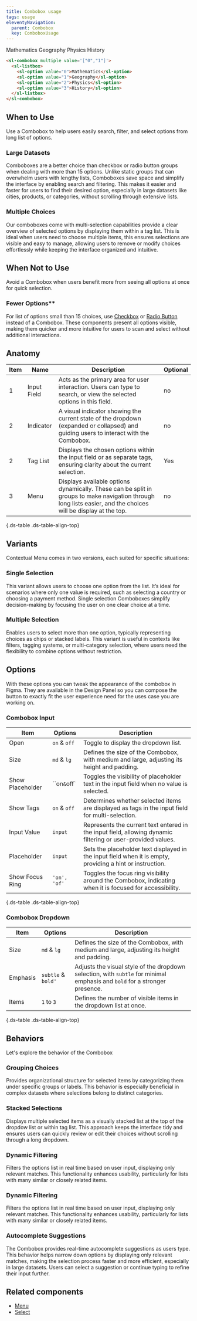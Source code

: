 ```yaml
---
title: Combobox usage
tags: usage
eleventyNavigation:
  parent: Combobox
  key: ComboboxUsage
---
```


<section class="no-heading">

<div class="ds-example">

<sl-combobox multiple value='["0","1"]'>
  <sl-listbox>
    <sl-option value="0">Mathematics</sl-option>
    <sl-option value="1">Geography</sl-option>
    <sl-option value="2">Physics</sl-option>
    <sl-option value="3">History</sl-option>
  </sl-listbox>
</sl-combobox>

</div>

<div class="ds-code">

  ```html
  <sl-combobox multiple value='["0","1"]'>
    <sl-listbox>
      <sl-option value="0">Mathematics</sl-option>
      <sl-option value="1">Geography</sl-option>
      <sl-option value="2">Physics</sl-option>
      <sl-option value="3">History</sl-option>
    </sl-listbox>
  </sl-combobox>
  ```

</div>

</section>


<section>

## When to Use
Use a Combobox to help users easily search, filter, and select options from long list of options.

### **Large Datasets**
Comboboxes are a better choice than checkbox or radio button groups when dealing with more than 15 options. Unlike static groups that can overwhelm users with lengthy lists, Comboboxes save space and simplify the interface by enabling search and filtering. This makes it easier and faster for users to find their desired option, especially in large datasets like cities, products, or categories, without scrolling through extensive lists.

### Multiple Choices
Our comboboxes come with multi-selection capabilities provide a clear overview of selected options by displaying them within a tag list. This is ideal when users need to choose multiple items, this ensures selections are visible and easy to manage, allowing users to remove or modify choices effortlessly while keeping the interface organized and intuitive.

</section>


<section>

## When Not to Use
Avoid a Combobox when users benefit more from seeing all options at once for quick selection.

### Fewer Options**
For list of options small than 15 choices, use [Checkbox](/categories/components/checkbox/usage) or [Radio Button](/categories/components/radio-button/usage) instead of a Combobox. These components present all options visible, making them quicker and more intuitive for users to scan and select without additional interactions.

</section>


<section>

## Anatomy

|Item|Name| Description | Optional|
|-|-|-|-|
|1|Input Field |Acts as the primary area for user interaction. Users can type to search, or view the selected options in this field. |no|
|2|Indicator |A visual indicator showing the current state of the dropdown (expanded or collapsed) and guiding users to interact with the Combobox. |no|
|2|Tag List |Displays the chosen options within the input field or as separate tags, ensuring clarity about the current selection. |Yes|
|3|Menu |Displays available options dynamically. These can be split in groups to make navigation through long lists easier, and the choices will be display at the top. |no|

{.ds-table .ds-table-align-top}

</section>


<section>

## Variants
Contextual Menu comes in two versions, each suited for specific situations:

### Single Selection
This variant allows users to choose one option from the list. It’s ideal for scenarios where only one value is required, such as selecting a country or choosing a payment method. Single selection Comboboxes simplify decision-making by focusing the user on one clear choice at a time.

### Multiple Selection
Enables users to select more than one option, typically representing choices as chips or stacked labels. This variant is useful in contexts like filters, tagging systems, or multi-category selection, where users need the flexibility to combine options without restriction.

</section>


<section>

## Options
With these options you can tweak the appearance of the combobox in Figma. They are available in the Design Panel so you can compose the button to exactly fit the user experience need for the uses case you are working on.

### Combobox Input
|Item|Options|Description|
|-|-|-|
|Open|`on` & `off` |Toggle to display the dropdown list. |
|Size|`md` & `lg` |Defines the size of the Combobox, with medium and large, adjusting its height and padding. |
|Show Placeholder|``on` & `off` | Toggles the visibility of placeholder text in the input field when no value is selected. |
|Show Tags|`on` & `off`|Determines whether selected items are displayed as tags in the input field for multi-selection. |
|Input Value|`input` |Represents the current text entered in the input field, allowing dynamic filtering or user-provided values. |
|Placeholder|`input` |Sets the placeholder text displayed in the input field when it is empty, providing a hint or instruction. |
|Show Focus Ring|`'on', 'of'` |Toggles the focus ring visibility around the Combobox, indicating when it is focused for accessibility. |

{.ds-table .ds-table-align-top}

### Combobox Dropdown
|Item|Options|Description|
|-|-|-|
|Size|`md` & `lg` |Defines the size of the Combobox, with medium and large, adjusting its height and padding. |
|Emphasis|`subtle` & `bold'`|Adjusts the visual style of the dropdown selection, with `subtle` for minimal emphasis and `bold` for a stronger presence. |
|Items|`1` to `3` |	Defines the number of visible items in the dropdown list at once. |

{.ds-table .ds-table-align-top}

</section>


<section>

## Behaviors
Let's explore the behavior of the Combobox

### Grouping Choices
Provides organizational structure for selected items by categorizing them under specific groups or labels. This behavior is especially beneficial in complex datasets where selections belong to distinct categories.

### Stacked Selections
Displays multiple selected items as a visually stacked list at the top of the dropdow list or within tag list. This approach keeps the interface tidy and ensures users can quickly review or edit their choices without scrolling through a long dropdown.

### Dynamic Filtering
Filters the options list in real time based on user input, displaying only relevant matches. This functionality enhances usability, particularly for lists with many similar or closely related items.

### Dynamic Filtering
Filters the options list in real time based on user input, displaying only relevant matches. This functionality enhances usability, particularly for lists with many similar or closely related items.

### Autocomplete Suggestions
The Combobox provides real-time autocomplete suggestions as users type. This behavior helps narrow down options by displaying only relevant matches, making the selection process faster and more efficient, especially in large datasets. Users can select a suggestion or continue typing to refine their input further.

</section>


<section>

## Related components

- [Menu](/categories/components/menu/usage)
- [Select](/categories/components/select/usage)

</section>
